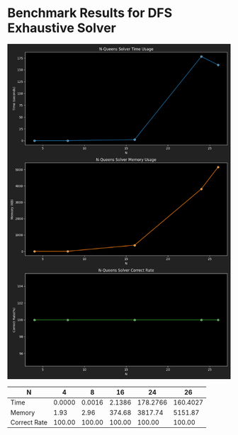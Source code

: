 # Benchmark Results for DFS Exhaustive Solver
![DFSExhaustiveSolver](./DFSExhaustiveSolver.png)

|  N |4|8|16|24|26|
|---|---|---|---|---|---|
|Time|0.0000|0.0016|2.1386|178.2766|160.4027|
|Memory|1.93|2.96|374.68|3817.74|5151.87|
|Correct Rate|100.00|100.00|100.00|100.00|100.00|
